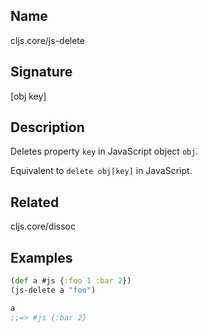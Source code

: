## Name
cljs.core/js-delete

## Signature
[obj key]

## Description

Deletes property `key` in JavaScript object `obj`.

Equivalent to `delete obj[key]` in JavaScript.

## Related
cljs.core/dissoc

## Examples

```clj
(def a #js {:foo 1 :bar 2})
(js-delete a "foo")

a
;;=> #js {:bar 2}
```
